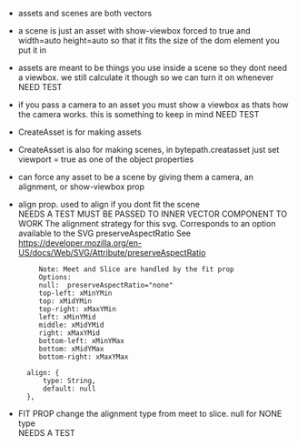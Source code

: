 - assets and scenes are both vectors

- a scene is just an asset with show-viewbox forced to true and width=auto height=auto so that it fits the size of the 
dom element you put it in

- assets are meant to be things you use inside a scene so they dont need a viewbox. we still calculate it though so we can turn it on whenever
NEED TEST 

- if you pass a camera to an asset you must show a viewbox as thats how the camera works. this is something to keep in mind
NEED TEST

- CreateAsset is for making assets 

- CreateAsset is also for making scenes, 
in bytepath.creatasset just set
viewport = true
as one of the object properties

- can force any asset to be a scene by giving them a camera, an alignment, or show-viewbox prop

- align prop.   used to align if you dont fit the scene   
        NEEDS A TEST
           MUST BE PASSED TO INNER VECTOR COMPONENT TO WORK
           The alignment strategy for this svg. Corresponds to an option available to the SVG preserveAspectRatio
           See https://developer.mozilla.org/en-US/docs/Web/SVG/Attribute/preserveAspectRatio
         
           Note: Meet and Slice are handled by the fit prop
           Options:
           null:  preserveAspectRatio="none"
           top-left: xMinYMin
           top: xMidYMin
           top-right: xMaxYMin
           left: xMinYMid
           middle: xMidYMid
           right: xMaxYMid
           bottom-left: xMinYMax
           bottom: xMidYMax
           bottom-right: xMaxYMax
         
        align: {
            type: String,
            default: null
        },
        
- FIT PROP   change the alignment type from meet to slice. null for NONE type        
        NEEDS A TEST
        
        


